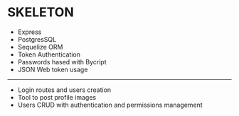 # SKELETON

- Express
- PostgresSQL
- Sequelize ORM
- Token Authentication
- Passwords hased with Bycript
- JSON Web token usage


-----

- Login routes and users creation
- Tool to post profile images
- Users CRUD with authentication and permissions management